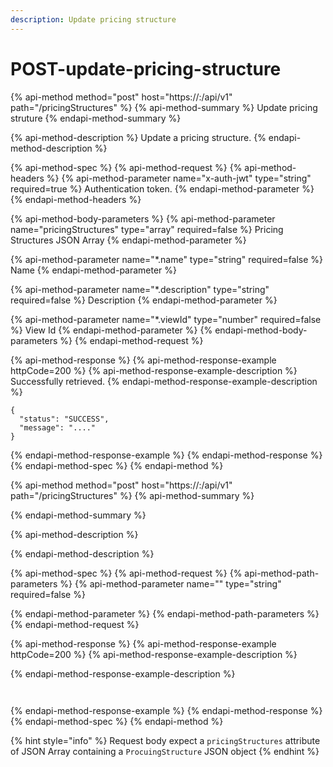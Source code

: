 ```yaml
---
description: Update pricing structure
---
```


# POST-update-pricing-structure

{% api-method method="post" host="https://<host>:<port>/api/v1" path="/pricingStructures" %}
{% api-method-summary %}
Update pricing struture
{% endapi-method-summary %}

{% api-method-description %}
Update a pricing structure.
{% endapi-method-description %}

{% api-method-spec %}
{% api-method-request %}
{% api-method-headers %}
{% api-method-parameter name="x-auth-jwt" type="string" required=true %}
Authentication token.
{% endapi-method-parameter %}
{% endapi-method-headers %}

{% api-method-body-parameters %}
{% api-method-parameter name="pricingStructures" type="array" required=false %}
Pricing Structures JSON Array
{% endapi-method-parameter %}

{% api-method-parameter name="\*.name" type="string" required=false %}
Name
{% endapi-method-parameter %}

{% api-method-parameter name="\*.description" type="string" required=false %}
Description
{% endapi-method-parameter %}

{% api-method-parameter name="\*.viewId" type="number" required=false %}
 View Id
{% endapi-method-parameter %}
{% endapi-method-body-parameters %}
{% endapi-method-request %}

{% api-method-response %}
{% api-method-response-example httpCode=200 %}
{% api-method-response-example-description %}
Successfully retrieved.
{% endapi-method-response-example-description %}

```
{
  "status": "SUCCESS",
  "message": "...." 
}
```
{% endapi-method-response-example %}
{% endapi-method-response %}
{% endapi-method-spec %}
{% endapi-method %}

{% api-method method="post" host="https://<host>:<port>/api/v1" path="/pricingStructures" %}
{% api-method-summary %}

{% endapi-method-summary %}

{% api-method-description %}

{% endapi-method-description %}

{% api-method-spec %}
{% api-method-request %}
{% api-method-path-parameters %}
{% api-method-parameter name="" type="string" required=false %}

{% endapi-method-parameter %}
{% endapi-method-path-parameters %}
{% endapi-method-request %}

{% api-method-response %}
{% api-method-response-example httpCode=200 %}
{% api-method-response-example-description %}

{% endapi-method-response-example-description %}

```


```
{% endapi-method-response-example %}
{% endapi-method-response %}
{% endapi-method-spec %}
{% endapi-method %}

{% hint style="info" %}
Request body expect a `pricingStructures` attribute of JSON Array containing a `ProcuingStructure` JSON object
{% endhint %}

